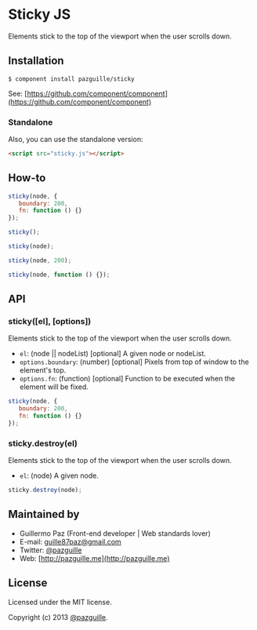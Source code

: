 # Sticky JS

Elements stick to the top of the viewport when the user scrolls down.

## Installation

    $ component install pazguille/sticky

See: [https://github.com/component/component](https://github.com/component/component)

### Standalone
Also, you can use the standalone version:
```html
<script src="sticky.js"></script>
```

## How-to

```js
sticky(node, {
   boundary: 200,
   fn: function () {}
});
```

```js
sticky();
```

```js
sticky(node);
```

```js
sticky(node, 200);
```

```js
sticky(node, function () {});
```

## API

### sticky([el], [options])
Elements stick to the top of the viewport when the user scrolls down.
- `el`: (node || nodeList) [optional] A given node or nodeList.
- `options.boundary`: (number) [optional] Pixels from top of window to the element's top.
- `options.fn`: (function) [optional] Function to be executed when the element will be fixed.

```js
sticky(node, {
   boundary: 200,
   fn: function () {}
});
```

### sticky.destroy(el)
Elements stick to the top of the viewport when the user scrolls down.
- `el`: (node) A given node.

```js
sticky.destroy(node);
```

## Maintained by
- Guillermo Paz (Front-end developer | Web standards lover)
- E-mail: [guille87paz@gmail.com](mailto:guille87paz@gmail.com)
- Twitter: [@pazguille](http://twitter.com/pazguille)
- Web: [http://pazguille.me](http://pazguille.me)

## License
Licensed under the MIT license.

Copyright (c) 2013 [@pazguille](http://twitter.com/pazguille).